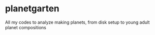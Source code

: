 # planetgarten
All my codes to analyze making planets, from disk setup to young adult planet compositions
